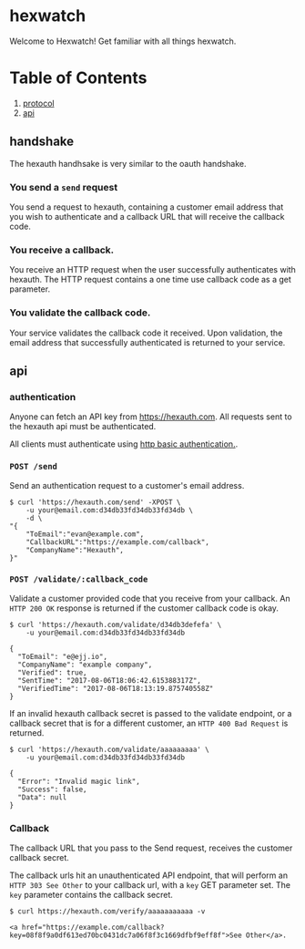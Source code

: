 # hexwatch
Welcome to Hexwatch! Get familiar with all things hexwatch.

# Table of Contents
1. [protocol](#protocol)
2. [api](#api)


## handshake
The hexauth handhsake is very similar to the oauth handshake.
### You send a `send` request
You send a request to hexauth, containing a customer email address that you wish to authenticate and a callback URL that will receive the callback code.

### You receive a callback.
You receive an HTTP request when the user successfully authenticates with hexauth. The HTTP request contains a one time use callback code as a get parameter.

### You validate the callback code.
Your service validates the callback code it received. Upon validation, the email address that successfully authenticated is returned to your service.

## api
### authentication
Anyone can fetch an API key from https://hexauth.com. All requests sent to the hexauth api must be authenticated.

All clients must authenticate using [http basic authentication.](https://www.ietf.org/rfc/rfc2617.txt).

### `POST /send`
Send an authentication request to a customer's email address.

```
$ curl 'https://hexauth.com/send' -XPOST \
    -u your@email.com:d34db33fd34db33fd34db \
    -d \
"{
    "ToEmail":"evan@example.com",
    "CallbackURL":"https://example.com/callback",
    "CompanyName":"Hexauth",
}"
```

### `POST /validate/:callback_code`
Validate a customer provided code that you receive from your callback. An `HTTP 200 OK` response is returned if the customer callback code is okay. 
```
$ curl 'https://hexauth.com/validate/d34db3defefa' \
    -u your@email.com:d34db33fd34db33fd34db

{
  "ToEmail": "e@ejj.io",
  "CompanyName": "example company",
  "Verified": true,
  "SentTime": "2017-08-06T18:06:42.615388317Z",
  "VerifiedTime": "2017-08-06T18:13:19.875740558Z"
}
```

If an invalid hexauth callback secret is passed to the validate endpoint, or a callback secret that is for a different customer, an `HTTP 400 Bad Request` is returned.

```
$ curl 'https://hexauth.com/validate/aaaaaaaaa' \
    -u your@email.com:d34db33fd34db33fd34db

{
  "Error": "Invalid magic link",
  "Success": false,
  "Data": null
}
```

### Callback
The callback URL that you pass to the Send request, receives the customer callback secret.

The callback urls hit an unauthenticated API endpoint, that will perform an `HTTP 303 See Other` to your callback url, with a `key` GET parameter set. The `key` parameter contains the  callback secret.
```
$ curl https://hexauth.com/verify/aaaaaaaaaaa -v

<a href="https://example.com/callback?key=08f8f9a0df613ed70bc0431dc7a06f8f3c1669dfbf9eff8f">See Other</a>.
```